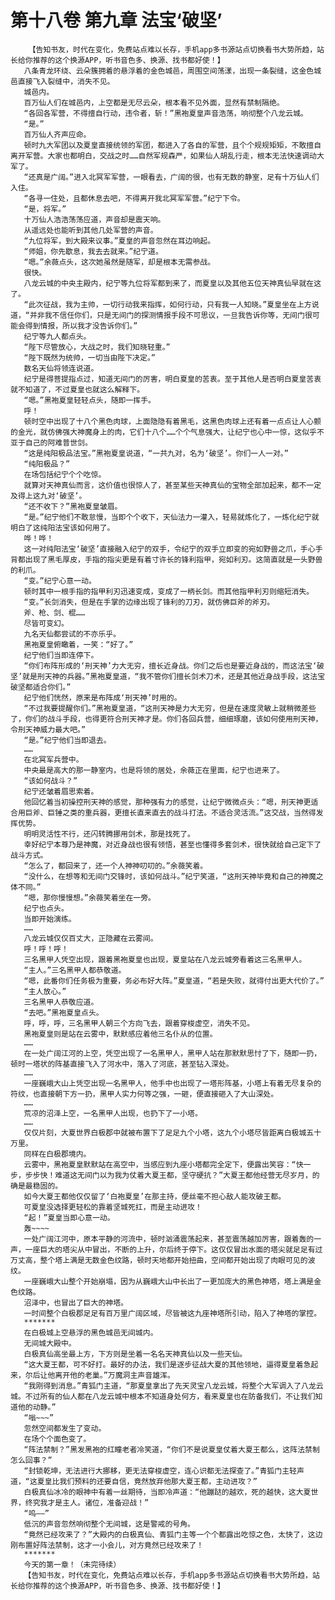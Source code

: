 # 第十八卷 第九章 法宝‘破坚’
        【告知书友，时代在变化，免费站点难以长存，手机app多书源站点切换看书大势所趋，站长给你推荐的这个换源APP，听书音色多、换源、找书都好使！】
       八条青龙环绕、云朵簇拥着的悬浮着的金色城邑，周围空间荡漾，出现一条裂缝，这金色城邑直接飞入裂缝中，消失不见。
       城邑内。
       百万仙人们在城邑内，上空都是无尽云朵，根本看不见外面，显然有禁制隔绝。
       “各回各军营，不得擅自行动，违令者，斩！”黑袍夏皇声音浩荡，响彻整个八龙云城。
       “是。”
       百万仙人齐声应命。
       顿时九大军团以及夏皇直接统领的军团，都进入了各自的军营，且个个规规矩矩，不敢擅自离开军营。大家也都明白，交战之时……自然军规森严，如果仙人胡乱行走，根本无法快速调动大军了。
       “还真是广阔。”进入北冥军军营，一眼看去，广阔的很，也有无数的静室，足有十万仙人们入住。
       “各寻一住处，且都休息去吧，不得离开我北冥军军营。”纪宁下令。
       “是，将军。”
       十万仙人浩浩荡荡应道，声音却是震天响。
       从遥远处也能听到其他几处军营的声音。
       “九位将军，到大殿来议事。”夏皇的声音忽然在耳边响起。
       “师姐，你先歇息，我去去就来。”纪宁道。
       “嗯。”余薇点头，这次她虽然是随军，却是根本无需参战。
       很快。
       八龙云城的中央主殿内，纪宁等九位将军都到来了，而夏皇以及其他五位天神真仙早就在这了。
       “此次征战，我为主帅，一切行动我来指挥，如何行动，只有我一人知晓。”夏皇坐在上方说道，“并非我不信任你们，只是无间门的探测情报手段不可思议，一旦我告诉你等，无间门很可能会得到情报，所以我才没告诉你们。”
       纪宁等九人都点头。
       “陛下尽管放心，大战之时，我们知晓轻重。”
       “陛下既然为统帅，一切当由陛下决定。”
       数名天仙将领连说道。
       纪宁是得菩提指点过，知道无间门的厉害，明白夏皇的苦衷。至于其他人是否明白夏皇苦衷就不知道了，不过夏皇也就这么解释下。
       “嗯。”黑袍夏皇轻轻点头，随即一挥手。
       呼！
       顿时空中出现了十八个黑色肉球，上面隐隐有着黑毛，这黑色肉球上还有着一点点让人心颤的金光，就仿佛强大神魔身上的肉，它们十八个……个个气息强大，让纪宁也心中一惊，这似乎不亚于自己的阿难普世剑。
       “这是纯阳极品法宝。”黑袍夏皇说道，“一共九对，名为‘破坚’。你们一人一对。”
       “纯阳极品？”
       在场包括纪宁个个吃惊。
       就算对天神真仙而言，这价值也很惊人了，甚至某些天神真仙的宝物全部加起来，都不一定及得上这九对‘破坚’。
       “还不收下？”黑袍夏皇皱眉。
       “是。”纪宁他们不敢怠慢，当即个个收下，天仙法力一灌入，轻易就炼化了，一炼化纪宁就明白了这纯阳法宝该如何用了。
       哗！哗！
       这一对纯阳法宝‘破坚’直接融入纪宁的双手，令纪宁的双手立即变的宛如野兽之爪，手心手背都出现了黑毛厚皮，手指的指尖更是有着寸许长的锋利指甲，宛如利刃。这简直就是一头野兽的利爪。
       “变。”纪宁心意一动。
       顿时其中一根手指的指甲利刃迅速变成，变成了一柄长剑。而其他指甲利刃则缩短消失。
       “变。”长剑消失，但是在手掌的边缘出现了锋利的刀刃，就仿佛巨斧的斧刃。
       斧、枪、剑、棍……
       尽皆可变幻。
       九名天仙都尝试的不亦乐乎。
       黑袍夏皇俯瞰着，一笑：“好了。”
       纪宁他们当即连停下。
       “你们布阵形成的‘刑天神’力大无穷，擅长近身战。你们之后也是要近身战的，而这法宝‘破坚’就是刑天神的兵器。”黑袍夏皇道，“我不管你们擅长剑术刀术，还是其他近身战手段，这法宝破坚都适合你们。”
       纪宁他们恍然，原来是布阵成‘刑天神’时用的。
       “不过我要提醒你们。”黑袍夏皇道，“这刑天神是力大无穷，但是在速度灵敏上就稍微差些了，你们的战斗手段，也得更符合刑天神才是。你们各回兵营，细细琢磨，该如何使用刑天神，令刑天神威力最大吧。”
       “是。”纪宁他们当即退去。
       ……
       在北冥军兵营中。
       中央最是高大的那一静室内，也是将领的居处，余薇正在里面，纪宁也进来了。
       “该如何战斗？”
       纪宁还皱着眉思索着。
       他回忆着当初操控刑天神的感觉，那种强有力的感觉，让纪宁微微点头：“嗯，刑天神更适合用巨斧、巨锤之类的重兵器，更擅长直来直去的战斗打法。不适合灵活流。”这交战，当然得发挥优势。
       明明灵活性不行，还闪转腾挪用剑术，那是找死了。
       幸好纪宁本尊乃是神魔，对近身战也很有领悟，甚至也懂得多套剑术，很快就给自己定下了战斗方式。
       “怎么了，都回来了，还一个人神神叨叨的。”余薇笑着。
       “没什么，在想等和无间门交锋时，该如何战斗。”纪宁笑道，“这刑天神毕竟和自己的神魔之体不同。”
       “嗯，那你慢慢想。”余薇笑着坐在一旁。
       纪宁也点头。
       当即开始演练。
       ……
       八龙云城仅仅百丈大，正隐藏在云雾间。
       呼！呼！呼！
       三名黑甲人凭空出现，跟着黑袍夏皇也出现，夏皇站在八龙云城旁看着这三名黑甲人。
       “主人。”三名黑甲人都恭敬道。
       “嗯，此番你们任务极为重要，务必布好大阵。”夏皇道，“若是失败，就得付出更大代价了。”
       “主人放心。”
       三名黑甲人恭敬应道。
       “去吧。”黑袍夏皇点头。
       呼，呼，呼，三名黑甲人朝三个方向飞去，跟着穿梭虚空，消失不见。
       黑袍夏皇则是站在云雾中，默默感应着他三名仆从的位置。
       ……
       在一处广阔江河的上空，凭空出现了一名黑甲人，黑甲人站在那默默思忖了下，随即一扔，顿时一塔状的阵基直接飞入了河水中，落入了河底，甚至钻入深处。
       ……
       一座巍峨大山上凭空出现一名黑甲人，他手中也出现了一塔形阵基，小塔上有着无尽复杂的符纹，也直接朝下方一扔，黑甲人实力何等之强，一砸，便直接砸入了大山深处。
       ……
       荒凉的沼泽上空，一名黑甲人出现，也扔下了一小塔。
       ……
       仅仅片刻，大夏世界白极郡中就被布置下了足足九个小塔，这九个小塔尽皆距离白极城五十万里。
       同样在白极郡境内。
       云雾中，黑袍夏皇默默站在高空中，当感应到九座小塔都完全定下，便露出笑容：“快一步，步步快！难道这无间门以为我为仗着大夏王都，坚守硬抗？”大夏王都他经营无尽岁月，的确是最稳固的。
       如今大夏王都他仅仅留了‘白袍夏皇’在那主持，便丝毫不担心敌人能攻破王都。
       可夏皇没选择更轻松的靠着坚城死扛，而是主动进攻！
       “起！”夏皇当即心意一动。
       轰~~~~
       一处广阔江河中，原本平静的河流中，顿时汹涌震荡起来，甚至震荡越加厉害，跟着轰的一声，一座巨大的塔尖从中冒出，不断的上升，尔后终于停下。这仅仅冒出水面的塔尖就足足有过万丈高，整个塔上满是无数金色纹路，顿时天地都开始扭曲，空间都开始出现了肉眼可见的波纹。
       一座巍峨大山整个开始崩塌，因为从巍峨大山中长出了一更加庞大的黑色神塔，塔上满是金色纹路。
       沼泽中，也冒出了巨大的神塔。
       一时间整个白极郡足足有百万里广阔区域，尽皆被这九座神塔所引动，陷入了神塔的掌控。
       *******
       在白极城上空悬浮的黑色城邑无间城内。
       无间城大殿中。
       白极真仙高坐最上方，下方则是坐着一名名天神真仙以及一些天仙。
       “这大夏王都，可不好打。最好的办法，我们是逐步征战大夏的其他领地，逼得夏皇着急起来，尔后让他离开他的老巢。”万魔洞主声音雄浑。
       “我刚得到消息。”青狐门主道，“那夏皇拿出了先天灵宝八龙云城，将整个大军调入了八龙云城。不过所有的仙人都在八龙云城中根本不知道身处何方，看来夏皇也在防备我们，不让我们知道他的动静。”
       “嗡~~~”
       忽然空间都发生了变动。
       在场个个面色变了。
       “阵法禁制？”黑发黑袍的红瞳老者冷笑道，“你们不是说夏皇仗着大夏王都么，这阵法禁制怎么回事？”
       “封锁乾坤，无法进行大挪移，更无法穿梭虚空，连心识都无法探查了。”青狐门主轻声道，“这夏皇比我们预料的还要自信，竟然放弃他那大夏王都，主动进攻？”
       白极真仙冰冷的眼神中有着一丝期待，当即冷声道：“他蹦跶的越欢，死的越快，这大夏世界，终究我才是主人。诸位，准备迎战！”
       “呜——”
       低沉的声音忽然响彻整个无间城，这是警戒的号角。
       “竟然已经攻来了？”大殿内的白极真仙、青狐门主等一个个都露出吃惊之色，太快了，这边刚布置好阵法禁制，这才一小会儿，对方竟然已经攻来了！
       *******
       今天的第一章！（未完待续）
       【告知书友，时代在变化，免费站点难以长存，手机app多书源站点切换看书大势所趋，站长给你推荐的这个换源APP，听书音色多、换源、找书都好使！】